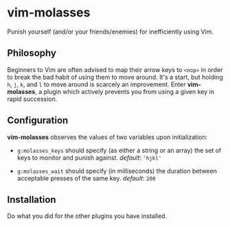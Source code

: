 # vim-molasses

Punish yourself (and/or your friends/enemies) for inefficiently using Vim.

## Philosophy

Beginners to Vim are often advised to map their arrow keys to `<nop>` in order to break the bad habit of using them to move around. It's a start, but holding `h`, `j`, `k`, and `l` to move around is scarcely an improvement. Enter **vim-molasses**, a plugin which actively prevents you from using a given key in rapid succession.

## Configuration

**vim-molasses** observes the values of two variables upon initialization:

- `g:molasses_keys` should specify (as either a string or an array) the set of keys to monitor and punish against. *default*: `'hjkl'`

- `g:molasses_wait` should specify (in milliseconds) the duration between acceptable presses of the same key. *default*: `200`

## Installation

Do what you did for the other plugins you have installed.
